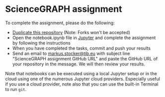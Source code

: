 # ScienceGRAPH assignment

To complete the assignment, please do the following:

* [Duplicate this repository](https://help.github.com/en/articles/duplicating-a-repository) (Note: Forks won't be accepted)
* Open the notebook.ipynb file in [Jupyter](http://jupyter.org) and complete the assignment by following the instructions
* When you have completed the tasks, commit and push your results
* Send an email to markus.stocker@tib.eu with subject line "ScienceGRAPH assignment GitHub URL" and paste the GitHub URL of your repository in the message. We will then review your results.

Note that notebooks can be executed using a local Jupyter setup or in the cloud using one of the numerous Jupyter cloud providers. Especially useful if you use a cloud provider, note also that you can use the built-in Terminal to run `git`.
